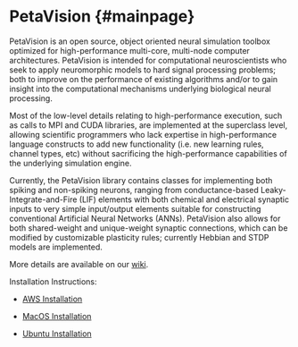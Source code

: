 PetaVision   {#mainpage}
==========

PetaVision is an open source, object oriented neural simulation toolbox optimized for high-performance multi-core, multi-node computer architectures.  PetaVision is intended for computational neuroscientists who seek to apply neuromorphic models to hard signal processing problems; both to improve on the performance of existing algorithms and/or to gain insight into the computational mechanisms underlying biological neural processing.

Most of the low-level details relating to high-performance execution, such as calls to MPI and CUDA libraries,  are implemented at the superclass level, allowing scientific programmers who lack expertise in high-performance language constructs to add new functionality (i.e. new learning rules, channel types, etc) without sacrificing the high-performance capabilities of the underlying simulation engine. 

Currently, the PetaVision library contains classes for implementing both spiking and non-spiking neurons, ranging from conductance-based Leaky-Integrate-and-Fire (LIF) elements with both chemical and electrical synaptic inputs to very simple input/output elements suitable for constructing conventional Artificial Neural Networks (ANNs).  PetaVision also allows for both shared-weight and unique-weight synaptic connections, which can be modified by customizable plasticity rules; currently Hebbian and STDP models are implemented.  

More details are available on our [wiki](https://github.com/PetaVision/OpenPV/wiki).

Installation Instructions:

* [AWS Installation](https://github.com/PetaVision/OpenPV/wiki/AWS-Installation)

* [MacOS Installation](https://github.com/PetaVision/OpenPV/wiki/MacOS-Installation)

* [Ubuntu Installation](https://github.com/PetaVision/OpenPV/wiki/Ubuntu-Installation)



